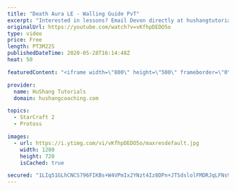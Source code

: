 ```yaml
---
title: "Death Aura LE - Walling Guide PvT"
excerpt: "Interested in lessons? Email Devon directly at hushangtutorials@outlook.com ------------------------------------------------------------------------------------------------------- Want to support HuShang Tutorials directly? Patreon is a website where you can contribute a monthly donation that will help"
originalUrl: https://youtube.com/watch?v=vKfhpDEDO5o
type: video
price: Free
length: PT3M22S
publishedDateTime: 2020-05-28T16:14:48Z
heat: 50

featuredContent: "<iframe width=\"800\" height=\"500\" frameborder=\"0\" src=\"https://www.youtube.com/embed/vKfhpDEDO5o\" allow=\"accelerometer; autoplay; encrypted-media; gyroscope; picture-in-picture\" allowfullscreen></iframe>"

provider:
  name: HuShang Tutorials
  domain: hushangcoaching.com

topics:
  - StarCraft 2
  - Protoss

images:
  - url: https://i.ytimg.com/vi/vKfhpDEDO5o/maxresdefault.jpg
    width: 1280
    height: 720
    isCached: true

secured: "1LIq51GLhCNCS796FIKBs+W4VPmIx2YNzt4Iz8DPn+JTSdslolFMDRJqLFNs9jVkYppI0aqT96k5Wyn2jE6SoGNJkFxLEq/2an4qxDvrUK3rYDMQkdgMjg5Io+8f+aSxUfWUGuFmvYencXLAWG3yW5Lnqwef1ci1GxefwGwdePkNUvTDqNewDnvp6k9Dorg5vc/k1ZreY9JcKwez3UZT0VSYRVQ6YczzZgvCcC8R3eEwq9jNSwp1hBajdqRIqiM/QK+Kj2hdNHB+xsL1YNzBhHe77bkc9vxPScWylL8WdYoOK9cg5d9zTWkmhyr8CoXuIuMHNf3cq0UeRc3rvZOpnzQPQDZK31IWosBDn/yuQrrA5UCBLgub3khjDzUttOdCR4eGi/wqv89YCk7kWRpxwskr83QvpyOsC+OSVjpzflY=;Q/0P2Ax8cxnYbVLdUuZ6zQ=="
---
```


